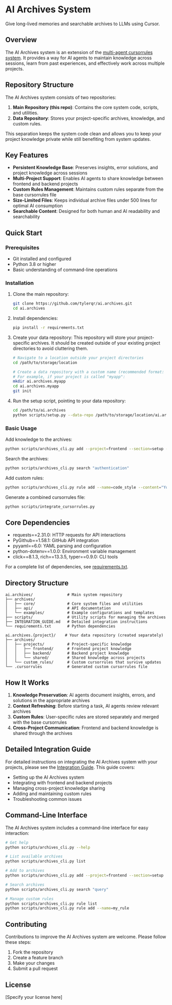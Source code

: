 # AI Archives System

Give long-lived memories and searchable archives to LLMs using Cursor.

## Overview

The AI Archives system is an extension of the [multi-agent cursorrules system](https://github.com/grapeot/devin.cursorrules/tree/multi-agent). It provides a way for AI agents to maintain knowledge across sessions, learn from past experiences, and effectively work across multiple projects.

## Repository Structure

The AI Archives system consists of two repositories:

1. **Main Repository (this repo)**: Contains the core system code, scripts, and utilities.
2. **Data Repository**: Stores your project-specific archives, knowledge, and custom rules.

This separation keeps the system code clean and allows you to keep your project knowledge private while still benefiting from system updates.

## Key Features

- **Persistent Knowledge Base**: Preserves insights, error solutions, and project knowledge across sessions
- **Multi-Project Support**: Enables AI agents to share knowledge between frontend and backend projects
- **Custom Rules Management**: Maintains custom rules separate from the base cursorrules file
- **Size-Limited Files**: Keeps individual archive files under 500 lines for optimal AI consumption
- **Searchable Content**: Designed for both human and AI readability and searchability

## Quick Start

### Prerequisites

- Git installed and configured
- Python 3.8 or higher
- Basic understanding of command-line operations

### Installation

1. Clone the main repository:
   ```bash
   git clone https://github.com/tylerqr/ai.archives.git
   cd ai.archives
   ```

2. Install dependencies:
   ```bash
   pip install -r requirements.txt
   ```

3. Create your data repository:
   This repository will store your project-specific archives. It should be created outside of your existing project directories to avoid cluttering them.
   
   ```bash
   # Navigate to a location outside your project directories
   cd /path/to/storage/location
   
   # Create a data repository with a custom name (recommended format: ai.archives.{your-project-name})
   # For example, if your project is called "myapp":
   mkdir ai.archives.myapp
   cd ai.archives.myapp
   git init
   ```

4. Run the setup script, pointing to your data repository:
   ```bash
   cd /path/to/ai.archives
   python scripts/setup.py --data-repo /path/to/storage/location/ai.archives.myapp
   ```

### Basic Usage

Add knowledge to the archives:
```bash
python scripts/archives_cli.py add --project=frontend --section=setup --title="Project Setup" --content="Your knowledge here"
```

Search the archives:
```bash
python scripts/archives_cli.py search "authentication"
```

Add custom rules:
```bash
python scripts/archives_cli.py rule add --name=code_style --content="Your rule here"
```

Generate a combined cursorrules file:
```bash
python scripts/integrate_cursorrules.py
```

## Core Dependencies

- requests==2.31.0: HTTP requests for API interactions
- PyGithub==1.58.1: GitHub API integration
- pyyaml==6.0: YAML parsing and configuration
- python-dotenv==1.0.0: Environment variable management
- click==8.1.3, rich==13.3.5, typer==0.9.0: CLI tools

For a complete list of dependencies, see [requirements.txt](requirements.txt).

## Directory Structure

```
ai.archives/               # Main system repository
├── archives/
│   ├── core/              # Core system files and utilities
│   ├── api/               # API documentation
│   └── examples/          # Example configurations and templates
├── scripts/               # Utility scripts for managing the archives
├── INTEGRATION_GUIDE.md   # Detailed integration instructions
└── requirements.txt       # Python dependencies

ai.archives.{project}/    # Your data repository (created separately)
├── archives/
│   ├── projects/          # Project-specific knowledge
│   │   ├── frontend/      # Frontend project knowledge
│   │   ├── backend/       # Backend project knowledge
│   │   └── shared/        # Shared knowledge across projects
│   └── custom_rules/      # Custom cursorrules that survive updates
└── .cursorrules           # Generated custom cursorrules file
```

## How It Works

1. **Knowledge Preservation**: AI agents document insights, errors, and solutions in the appropriate archives
2. **Context Refreshing**: Before starting a task, AI agents review relevant archives
3. **Custom Rules**: User-specific rules are stored separately and merged with the base cursorrules
4. **Cross-Project Communication**: Frontend and backend knowledge is shared through the archives

## Detailed Integration Guide

For detailed instructions on integrating the AI Archives system with your projects, please see the [Integration Guide](INTEGRATION_GUIDE.md). This guide covers:

- Setting up the AI Archives system
- Integrating with frontend and backend projects
- Managing cross-project knowledge sharing
- Adding and maintaining custom rules
- Troubleshooting common issues

## Command-Line Interface

The AI Archives system includes a command-line interface for easy interaction:

```bash
# Get help
python scripts/archives_cli.py --help

# List available archives
python scripts/archives_cli.py list

# Add to archives
python scripts/archives_cli.py add --project=frontend --section=setup

# Search archives
python scripts/archives_cli.py search "query"

# Manage custom rules
python scripts/archives_cli.py rule list
python scripts/archives_cli.py rule add --name=my_rule
```

## Contributing

Contributions to improve the AI Archives system are welcome. Please follow these steps:

1. Fork the repository
2. Create a feature branch
3. Make your changes
4. Submit a pull request

## License

[Specify your license here]
